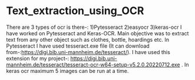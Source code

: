 # Text_extraction_using_OCR
There are 3 types of ocr is there-:
1)Pytesseract
2)easyocr
3)keras-ocr
I have worked on Pytesseract and Keras-OCR. 
Main objective was to extract text from any other object such as clothes, bottle, hoardings etc. 
In Pytesseract I have used tesseract.exe file 
(It can download from-:https://digi.bib.uni-mannheim.de/tesseract/).
I have used this extension for my project-: https://digi.bib.uni-mannheim.de/tesseract/tesseract-ocr-w64-setup-v5.2.0.20220712.exe .
In keras ocr maximum 5 images can be run at a time.
